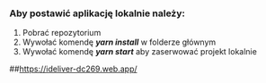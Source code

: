 ### Aby postawić aplikację lokalnie należy:

1. Pobrać repozytorium
2. Wywołać komendę ***yarn install*** w folderze głównym
3. Wywołać komendę ***yarn start*** aby zaserwować projekt lokalnie

##https://ideliver-dc269.web.app/
